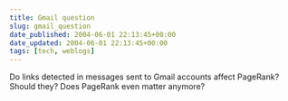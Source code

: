 ```yaml
---
title: Gmail question
slug: gmail_question
date_published: 2004-06-01 22:13:45+00:00
date_updated: 2004-06-01 22:13:45+00:00
tags: [tech, weblogs]
---
```

Do links detected in messages sent to Gmail accounts affect PageRank? Should they? Does PageRank even matter anymore?

